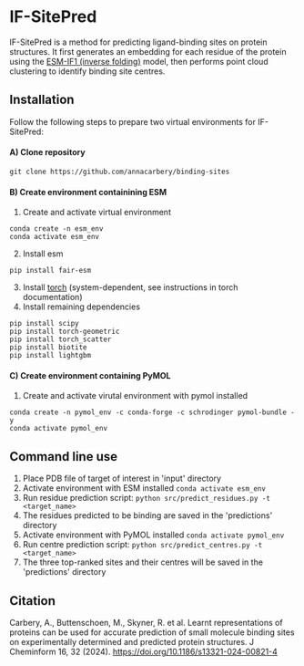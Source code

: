 # IF-SitePred

IF-SitePred is a method for predicting ligand-binding sites on protein structures. It first generates an embedding for each residue of the protein using the [ESM-IF1 (inverse folding)](https://github.com/facebookresearch/esm/tree/main/examples/inverse_folding) model, then performs point cloud clustering to identify binding site centres. 

## Installation

Follow the following steps to prepare two virtual environments for IF-SitePred:

#### A) Clone repository
```
git clone https://github.com/annacarbery/binding-sites
```

#### B) Create environment containining ESM

1. Create and activate virtual environment
```
conda create -n esm_env
conda activate esm_env
```
2. Install esm
```
pip install fair-esm
```
3. Install [torch](https://pytorch.org/) (system-dependent, see instructions in torch documentation)
4. Install remaining dependencies
```
pip install scipy
pip install torch-geometric
pip install torch_scatter
pip install biotite
pip install lightgbm
```

#### C) Create environment containing PyMOL

1. Create and activate virutal environment with pymol installed
```
conda create -n pymol_env -c conda-forge -c schrodinger pymol-bundle -y
conda activate pymol_env
 ```

## Command line use

1. Place PDB file of target of interest in 'input' directory
2. Activate environment with ESM installed
```conda activate esm_env```
3. Run residue prediction script:
```python src/predict_residues.py -t <target_name>```
4. The residues predicted to be binding are saved in the 'predictions' directory
5. Activate environment with PyMOL installed
```conda activate pymol_env```
6. Run centre prediction script:
```python src/predict_centres.py -t <target_name>```
7. The three top-ranked sites and their centres will be saved in the 'predictions' directory

## Citation

Carbery, A., Buttenschoen, M., Skyner, R. et al. Learnt representations of proteins can be used for accurate prediction of small molecule binding sites on experimentally determined and predicted protein structures. J Cheminform 16, 32 (2024). https://doi.org/10.1186/s13321-024-00821-4 

